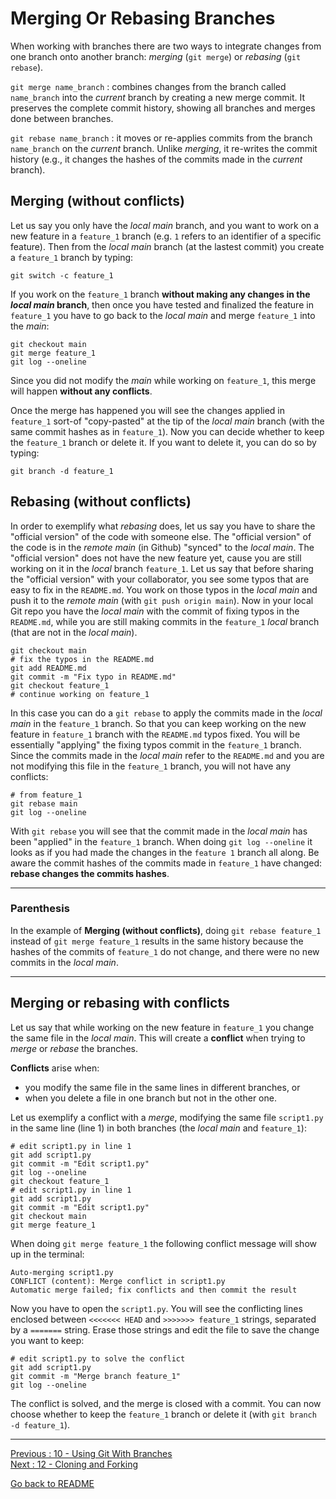# Merging Or Rebasing Branches

When working with branches there are two ways to integrate changes from one branch onto another branch: *merging* (`git merge`) or *rebasing* (`git rebase`).  

`git merge name_branch` : combines changes from the branch called `name_branch` into the *current* branch by creating a new merge commit. It preserves the complete commit history, showing all branches and merges done between branches.  

`git rebase name_branch` : it moves or re-applies commits from the branch `name_branch` on the *current* branch. Unlike *merging*, it re-writes the commit history (e.g., it changes the hashes of the commits made in the *current* branch).  

## Merging (without conflicts) 

Let us say you only have the *local main* branch, and you want to work on a new feature in a `feature_1` branch (e.g. `1` refers to an identifier of a specific feature). Then from the *local main* branch (at the lastest commit) you create a `feature_1` branch by typing:

```
git switch -c feature_1      
```

If you work on the `feature_1` branch **without making any changes in the *local main* branch**, then once you have tested and finalized the feature in `feature_1` you have to go back to the *local main* and merge `feature_1` into the *main*:

```
git checkout main
git merge feature_1
git log --oneline
```

Since you did not modify the *main* while working on `feature_1`, this merge will happen **without any conflicts**. 

Once the merge has happened you will see the changes applied in `feature_1` sort-of "copy-pasted" at the tip of the *local main* branch (with the same commit hashes as in `feature_1`). Now you can decide whether to keep the `feature_1` branch or delete it. If you want to delete it, you can do so by typing:

```
git branch -d feature_1
```

## Rebasing (without conflicts) 

In order to exemplify what *rebasing* does, let us say you have to share the "official version" of the code with someone else. The "official version" of the code is in the *remote main* (in Github) "synced" to the *local main*. The "official version" does not have the new feature yet, cause you are still working on it in the *local* branch `feature_1`. Let us say that before sharing the "official version" with your collaborator, you see some typos that are easy to fix in the `README.md`. You work on those typos in the *local main* and push it to the *remote main* (with `git push origin main`). Now in your local Git repo you have the *local main* with the commit of fixing typos in the `README.md`, while you are still making commits in the `feature_1` *local* branch (that are not in the *local main*).  

```
git checkout main
# fix the typos in the README.md
git add README.md
git commit -m "Fix typo in README.md"
git checkout feature_1
# continue working on feature_1
```

In this case you can do a `git rebase` to apply the commits made in the *local main* in the `feature_1` branch. So that you can keep working on the new feature in `feature_1` branch with the `README.md` typos fixed. You will be essentially "applying" the fixing typos commit in the `feature_1` branch. Since the commits made in the *local main* refer to the `README.md` and you are not modifying this file in the `feature_1` branch, you will not have any conflicts:

```
# from feature_1
git rebase main
git log --oneline
```
With `git rebase` you will see that the commit made in the *local main* has been "applied" in the `feature_1` branch. When doing `git log --oneline` it looks as if you had made the changes in the `feature 1` branch all along. Be aware the commit hashes of the commits made in `feature_1` have changed: **rebase changes the commits hashes**. 

____________________________

### Parenthesis

In the example of **Merging (without conflicts)**, doing `git rebase feature_1` instead of `git merge feature_1` results in the same history because the hashes of the commits of `feature_1` do not change, and there were no new commits in the *local main*.   
____________________________

## Merging or rebasing with conflicts

Let us say that while working on the new feature in `feature_1` you change the same file in the *local main*. This will create a **conflict** when trying to *merge* or *rebase* the branches.

**Conflicts** arise when:  
- you modify the same file in the same lines in different branches, or   
- when you delete a file in one branch but not in the other one. 

Let us exemplify a conflict with a *merge*, modifying the same file `script1.py` in the same line (line 1) in both branches (the *local main* and  `feature_1`): 

```
# edit script1.py in line 1
git add script1.py
git commit -m "Edit script1.py"
git log --oneline
git checkout feature_1
# edit script1.py in line 1
git add script1.py
git commit -m "Edit script1.py"
git checkout main
git merge feature_1
```

When doing `git merge feature_1` the following conflict message will show up in the terminal: 

```
Auto-merging script1.py
CONFLICT (content): Merge conflict in script1.py
Automatic merge failed; fix conflicts and then commit the result
```

Now you have to open the `script1.py`. You will see the conflicting lines enclosed between `<<<<<<< HEAD` and `>>>>>>> feature_1` strings,  separated by a `=======` string. Erase those strings and edit the file to save the change you want to keep:

```
# edit script1.py to solve the conflict
git add script1.py
git commit -m "Merge branch feature_1"
git log --oneline
```

The conflict is solved, and the merge is closed with a commit. You can now choose whether to keep the `feature_1` branch or delete it (with `git branch -d feature_1`).  

______________________

[Previous : 10 - Using Git With Branches](https://github.com/HeatherAn/recommended-coding-practices/blob/main/10-Using-Git-With-Branches.md)  
[Next : 12 - Cloning and Forking](https://github.com/HeatherAn/recommended-coding-practices/blob/main/12-Cloning-and-Forking.md)  

[Go back to README](https://github.com/HeatherAn/recommended-coding-practices#readme)